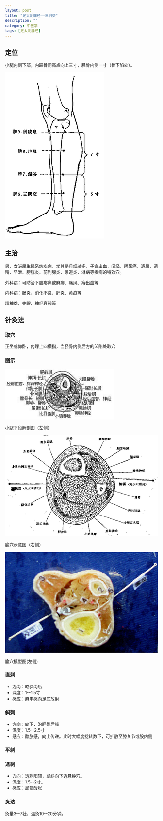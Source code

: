 ```yaml
---
layout: post
title: "足太阴脾经——三阴交"
description: ""
category: 中医学 
tags: [足太阴脾经]
---
```



## 定位

小腿内侧下部，内踝骨间高点向上三寸，胫骨内侧一寸（骨下陷处）。


![三阴交](/images/TCM/channels/SP6-9.png)

## 主治

男、女泌尿生殖系统疾病，尤其是月经过多、子宫出血、闭经、阴茎痛、遗尿、遗精、早泄、膀胱炎、前列腺炎、尿道炎、淋病等疾病的特效穴。

外科病：可防治下肢疼痛或麻痹、痛风、痔出血等

内科病：肠炎、消化不良、肝炎、黄疸等

精神类，失眠、神经衰弱等



## 针灸法

### 取穴

正坐或仰卧，内踝上四横指，当胫骨内侧后方的凹陷处取穴

### 图示

![三阴交](/images/TCM/topography/lower_crus.png)

小腿下段解剖图（左侧）

![三阴交](/images/TCM/acupoint/SP6_GB38.png)

腧穴示意图（右侧）

![三阴交](/images/TCM/acupoint/SP6_GB38_model.jpg)

腧穴模型图(左侧)

### 直刺

- 方向：略斜向后
- 深度：1--1.5寸
- 感应：麻电感向足底放射

### 斜刺

- 方向：向下，沿胫骨后缘
- 深度：1.5--2.5寸
- 感应：酸胀感，向上传递。此时大幅度捻转数下，可扩散至膝关节或股内侧


### 平刺

### 透刺

- 方向：透刺阳辅，或斜向下透悬钟穴。
- 深度：1.5--2寸。
- 感应：局部酸胀



### 灸法

灸量3--7壮，温灸10--20分钟。

